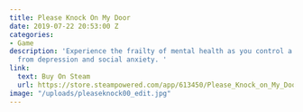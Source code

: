 ```yaml
---
title: Please Knock On My Door
date: 2019-07-22 20:53:00 Z
categories:
- Game
description: 'Experience the frailty of mental health as you control a person suffering
  from depression and social anxiety. '
link:
  text: Buy On Steam
  url: https://store.steampowered.com/app/613450/Please_Knock_on_My_Door/
image: "/uploads/pleaseknock00_edit.jpg"
---
```


